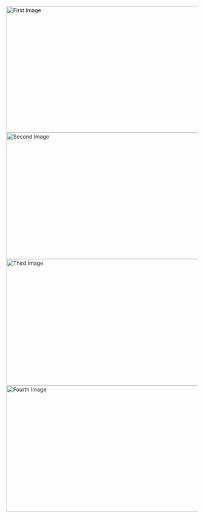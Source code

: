 <html>
<body>

<img src="http://osu-wams-blogs-uploads.s3.amazonaws.com/blogs.dir/775/files/2013/02/LNY1.png" alt="First Image" width="600" height="333">
<img src="https://media.gettyimages.com/photos/chinese-new-year-background-red-envelope-flower-and-decoration-on-picture-id1198571384?s=2048x2048" alt="Second Image" width="600" height="333">
<img src="https://www.kiis1065.com.au/wp-content/uploads/sites/2/2020/01/GettyImages-1127138946.jpg" alt="Third Image" width="600" height="333">
<img src="https://pusheen.com/happy-lunar-new-year/" alt="Fourth Image" width="600" height="333">

</body>
</html> 
